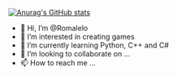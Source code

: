 [![Anurag's GitHub stats](https://github-readme-stats.vercel.app/api?username=Romalelo)](https://github.com/anuraghazra/github-readme-stats)
  
- 👋 Hi, I’m @Romalelo
- 👀 I’m interested in creating games
- 🌱 I’m currently learning Python, C++ and C#
- 💞️ I’m looking to collaborate on ...
- 📫 How to reach me ...

<!---
Romalelo/Romalelo is a ✨ special ✨ repository because its `README.md` (this file) appears on your GitHub profile.
You can click the Preview link to take a look at your changes.
--->
